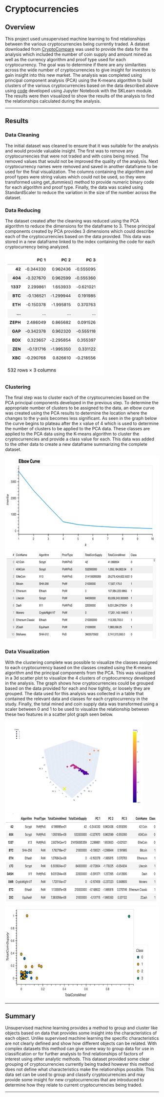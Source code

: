 # Cryptocurrencies

## Overview

This project used unsupervised machine learning to find relationships between the various cryptocurrencies being currently traded.  A dataset downloaded from [CryptoCompare]("https://min-api.cryptocompare.com/data/all/coinlist") was used to provide the data for the analysis which included the number of coin supply and amount mined as well as the currency algorithm and proof type used for each cryptocurrency.  The goal was to determine if there are any similarities across the wide number of cryptocurrencies to give insight for investors to gain insight into this new market.  The analysis was completed using principal component analysis (PCA) using the K-means algorithm to build clusters of the various cryptocurrencies based on the data described above using [code]("crypto_clustering.ipynb") developed using Jupyter Notebook with the SKLearn module.  The results were then visualized to show the results of the analysis to find the relationships calculated during the analysis.

---

## Results

### Data Cleaning

The initial dataset was cleaned to ensure that it was suitable for the analysis and would provide valuable insight.  The first was to remove any cryptocurrencies that were not traded and with coins being mined.  The removed values that would not be improved the quality of the analysis.  Next cryptocurrency names were removed and saved in another dataframe to be used for the final visualization.  The columns containing the algorithm and proof types were string values which could not be used, so they were transformed using get_dummies() method to provide numeric binary code for each algorithm and proof type.  Finally, the data was scaled using StandardScaler to reduce the variation in the size of the number across the dataset.

### Data Reducing

The dataset created after the cleaning was reduced using the PCA algorithm to reduce the dimensions for the dataframe to 3.  These principal components created by PCA provides 3 dimensions which could describe each of the cryptocurrencies based on the data provided.  This data was stored in a new dataframe linked to the index containing the code for each cryptocurrency being analyzed.

<img src="Images/PC_df.png" height="400">

### Clustering

The final step was to cluster each of the cryptocurrencies based on the PCA principal components developed in the previous step.  To determine the appropriate number of clusters to be assigned to the data, an elbow curve was created using the PCA results to determine the location where the changes to the y-axis becomes less significant.  As seen in the graph below the curve begins to plateau after the x value of 4 which is used to determine the number of clusters to be applied to the PCA data.  These classes are applied to the PCA data using the K-means algorithm to cluster the cryptocurrencies and provide a class value for each. This data was added to the other data to create a new dataframe summarizing the complete dataset.

<img src="Images/elbow_curve.png" height="300">

<img src="Images/cluster_df_final.png" height="300">

### Data Visualization

With the clustering complete was possible to visualize the classes assigned to each cryptocurrency based on the classes created using the K-means algorithm and the principal components from the PCA.  This was visualized in a 3d scatter plot to visualize the 4 clusters of cryptocurrency developed in the analysis.  The graph shows how cryptocurrencies could be grouped based on the data provided for each and how tightly, or loosely they are grouped.  The data used for this analysis was collected in a table that contained the relevant data and classes for each cryptocurrency in the study.  Finally, the total mined and coin supply data was transformed using a scaler between 0 and 1 to be used to visualize the relationship between these two features in a scatter plot graph seen below.

<img src="Images/3d_scatter.png" height="300">

<img src="Images/crypto_currency_table.png" height="300">

<img src="Images/crypto_cluster.png" height="300">

---

## Summary

Unsupervised machine learning provides a method to group and cluster like objects based on data that provides some insight into the characteristics of each object.  Unlike supervised machine learning the specific characteristics are not clearly defined and show how different objects can be related.  With complex datasets this method can give some way to group data for use in classification or for further analysis to find relationships of factors of interest using other analytic methods.  This dataset provided some clear grouping of cryptocurrencies currently being traded however this method does not define what characteristics make the relationships possible.  This data set can be used to group and classify cryptocurrencies and may provide some insight for new cryptocurrencies that are introduced to determine how they relate to current cryptocurrencies being traded.

---
